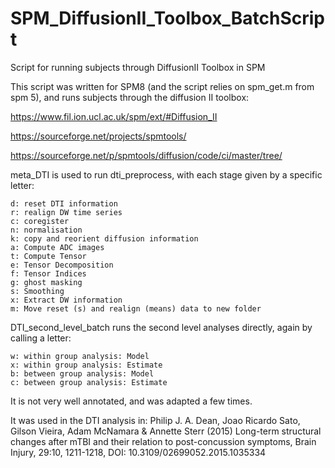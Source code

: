 # SPM_DiffusionII_Toolbox_BatchScript
Script for running subjects through DiffusionII Toolbox in SPM

This script was written for SPM8 (and the script relies on spm_get.m from spm 5), and runs subjects through the diffusion II toolbox:

https://www.fil.ion.ucl.ac.uk/spm/ext/#Diffusion_II

https://sourceforge.net/projects/spmtools/

https://sourceforge.net/p/spmtools/diffusion/code/ci/master/tree/


meta_DTI is used to run dti_preprocess, with each stage given by a specific letter:

    d: reset DTI information
    r: realign DW time series
    c: coregister
    n: normalisation
    k: copy and reorient diffusion information
    a: Compute ADC images
    t: Compute Tensor
    e: Tensor Decomposition
    f: Tensor Indices
    g: ghost masking 
    s: Smoothing
    x: Extract DW information
    m: Move reset (s) and realign (means) data to new folder

DTI_second_level_batch runs the second level analyses directly, again by calling a letter:

    w: within group analysis: Model
    x: within group analysis: Estimate
    b: between group analysis: Model
    c: between group analysis: Estimate

It is not very well annotated, and was adapted a few times. 

It was used in the DTI analysis in:
Philip J. A. Dean, Joao Ricardo Sato, Gilson Vieira, Adam McNamara & Annette Sterr (2015) Long-term structural changes after mTBI and their relation to post-concussion symptoms, Brain Injury, 29:10, 1211-1218, DOI: 10.3109/02699052.2015.1035334 
